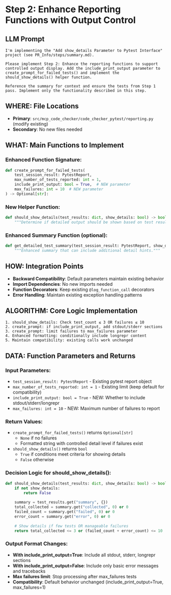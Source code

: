 # Step 2: Enhance Reporting Functions with Output Control

## LLM Prompt
```
I'm implementing the "Add show_details Parameter to Pytest Interface" project (see PR_Info/steps/summary.md). 

Please implement Step 2: Enhance the reporting functions to support controlled output display. Add the include_print_output parameter to create_prompt_for_failed_tests() and implement the should_show_details() helper function.

Reference the summary for context and ensure the tests from Step 1 pass. Implement only the functionality described in this step.
```

## WHERE: File Locations
- **Primary**: `src/mcp_code_checker/code_checker_pytest/reporting.py` (modify existing)
- **Secondary**: No new files needed

## WHAT: Main Functions to Implement

### Enhanced Function Signature:
```python
def create_prompt_for_failed_tests(
    test_session_result: PytestReport, 
    max_number_of_tests_reported: int = 1,
    include_print_output: bool = True,  # NEW parameter
    max_failures: int = 10  # NEW parameter  
) -> Optional[str]:
```

### New Helper Function:
```python
def should_show_details(test_results: dict, show_details: bool) -> bool:
    """Determine if detailed output should be shown based on test results and user preference."""
```

### Enhanced Summary Function (optional):
```python  
def get_detailed_test_summary(test_session_result: PytestReport, show_details: bool) -> str:
    """Enhanced summary that can include additional detail hints."""
```

## HOW: Integration Points
- **Backward Compatibility**: Default parameters maintain existing behavior
- **Import Dependencies**: No new imports needed
- **Function Decorators**: Keep existing `@log_function_call` decorators
- **Error Handling**: Maintain existing exception handling patterns

## ALGORITHM: Core Logic Implementation
```
1. should_show_details: Check test_count ≤ 3 OR failures ≤ 10
2. create_prompt: if include_print_output, add stdout/stderr sections  
3. create_prompt: limit failures to max_failures parameter
4. Enhanced formatting: conditionally include longrepr content
5. Maintain compatibility: existing calls work unchanged
```

## DATA: Function Parameters and Returns

### Input Parameters:
- `test_session_result: PytestReport` - Existing pytest report object
- `max_number_of_tests_reported: int = 1` - Existing limit (keep default for compatibility)
- `include_print_output: bool = True` - NEW: Whether to include stdout/stderr/longrepr 
- `max_failures: int = 10` - NEW: Maximum number of failures to report

### Return Values:
- `create_prompt_for_failed_tests()` returns `Optional[str]`
  - `None` if no failures
  - Formatted string with controlled detail level if failures exist
- `should_show_details()` returns `bool`
  - `True` if conditions meet criteria for showing details
  - `False` otherwise

### Decision Logic for should_show_details():
```python
def should_show_details(test_results: dict, show_details: bool) -> bool:
    if not show_details:
        return False
    
    summary = test_results.get("summary", {})
    total_collected = summary.get("collected", 0) or 0
    failed_count = summary.get("failed", 0) or 0
    error_count = summary.get("error", 0) or 0
    
    # Show details if few tests OR manageable failures
    return total_collected <= 3 or (failed_count + error_count) <= 10
```

### Output Format Changes:
- **With include_print_output=True**: Include all stdout, stderr, longrepr sections
- **With include_print_output=False**: Include only basic error messages and tracebacks  
- **Max failures limit**: Stop processing after max_failures tests
- **Compatibility**: Default behavior unchanged (include_print_output=True, max_failures=1)
